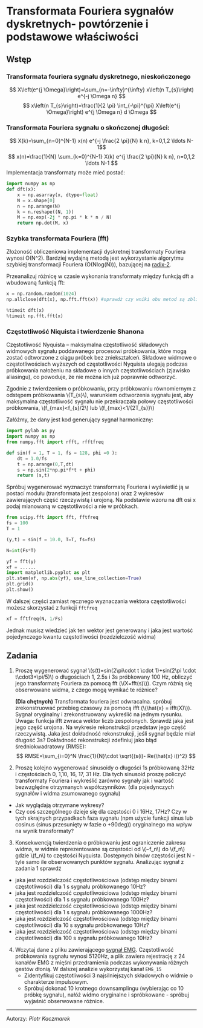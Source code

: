 <!-- for math equations - MathJax -->
<script src='https://cdnjs.cloudflare.com/ajax/libs/mathjax/2.7.4/MathJax.js?config=default'></script>
# Transformata Fouriera sygnałów dyskretnych- powtórzenie i podstawowe właściwości

## Wstęp
### Transformata fouriera sygnału dyskretnego, nieskończonego
<!-- ![wzór](./_images/lab01/discrete_inf_fft.png) -->
$$
X\left(e^{j \Omega}\right)=\sum_{n=-\infty}^{\infty} x\left(n T_{s}\right) e^{-j \Omega n} $$
$$
x\left(n T_{s}\right)=\frac{1}{2 \pi} \int_{-\pi}^{\pi} X\left(e^{j \Omega}\right) e^{j \Omega n} d \Omega
$$

### Transformata Fouriera sygnału o skończonej długości:
<!-- ![wzór](./_images/lab01/dft_fin.png) -->
$$
X(k)=\sum_{n=0}^{N-1} x(n) e^{-j \frac{2 \pi}{N} k n}, k=0,1,2 \ldots N-1$$
$$
x(n)=\frac{1}{N} \sum_{k=0}^{N-1} X(k) e^{j \frac{2 \pi}{N} k n}, n=0,1,2 \ldots N-1
$$
Implementacja transformaty może mieć postać:
``` python
import numpy as np
def dft(x):
    x = np.asarray(x, dtype=float)
    N = x.shape[0]
    n = np.arange(N)
    k = n.reshape((N, 1))
    M = np.exp(-2j * np.pi * k * n / N)
    return np.dot(M, x)
```

### Szybka transformata Fouriera (fft)
Złożoność obliczeniowa implementacji dyskretnej transformaty Fouriera wynosi O(N^2). Bardziej wydajną metodą jest wykorzystanie algorytmu szybkiej transformacji Fouriera (O(Nlog(N))), bazującej na [radix-2](https://en.wikipedia.org/wiki/Cooley%E2%80%93Tukey_FFT_algorithm).

Przeanalizuj różnicę w czasie wykonania transformaty między funkcją dft a wbudowaną funkcją fft:
``` python
x = np.random.random(1024)
np.allclose(dft(x), np.fft.fft(x)) #sprawdż czy wniki obu metod są zbliżone

%timeit dft(x)
%timeit np.fft.fft(x)
```
### Częstotliwość Niquista i twierdzenie Shanona
Częstotliwość Nyquista – maksymalna częstotliwość składowych widmowych sygnału poddawanego procesowi próbkowania, które mogą zostać odtworzone z ciągu próbek bez zniekształceń. Składowe widmowe o częstotliwościach wyższych od częstotliwości Nyquista ulegają podczas próbkowania nałożeniu na składowe o innych częstotliwościach (zjawisko aliasingu), co powoduje, że nie można ich już poprawnie odtworzyć.

Zgodnie z twierdzeniem o próbkowaniu, przy próbkowaniu równomiernym z odstępem próbkowania \\(T_{s}\\), warunkiem odtworzenia sygnału jest, aby maksymalna częstotliwość sygnału nie przekraczała połowy częstotliwości próbkowania, \\(f_{max}<f_{s}/2\\) lub \\(f_{max}<1/{2T_{s}}\\)

Załóżmy, że dany jest kod generujący sygnał harmoniczny:
``` python
import pylab as py
import numpy as np
from numpy.fft import rfft, rfftfreq

def sin(f = 1, T = 1, fs = 128, phi =0 ):
	dt = 1.0/fs
	t = np.arange(0,T,dt)
	s = np.sin(2*np.pi*f*t + phi)
	return (s,t)	
```

Spróbuj wygenerować wyznaczyć transformatę Fouriera i wyświetlić ją w postaci modułu (transformata jest zespolona) oraz 2 wykresów zawierających część rzeczywistą i urojoną. Na podstawie wzoru na dft osi x podaj mianowaną w częstotliwości a nie w próbkach. 

``` python
from scipy.fft import fft, fftfreq
fs = 100
T = 1

(y,t) = sin(f = 10.0, T=T, fs=fs)

N=int(Fs*T)

yf = fft(y)
xf = ......
import matplotlib.pyplot as plt
plt.stem(xf, np.abs(yf), use_line_collection=True)
plt.grid()
plt.show()
```
W dalszej części zamiast ręcznego wyznaczania wektora częstotliwości możesz skorzystać z funkcji `fftfreq`
``` python
xf = fftfreq(N, 1/Fs)
```
Jednak musisz wiedzieć jak ten wektor jest generowany i jaka jest wartość pojedynczego kwantu częstotliwości (rozdzielczość widma)

## Zadania
1. Proszę wygenerować sygnał \\(s(t)=sin(2\pi\cdot t \cdot 1)+sin(2\pi \cdot t\cdot3+\pi/5)\\) o długościach 1, 2.5s i 3s   próbkowany 100 Hz, obliczyć jego transformatę Fouriera za pomocą fft (\\(X=fft(s)\\)). Czym różnią się obserwowane widma, z czego mogą wynikać te różnice?
   
   **(Dla chętnych)** Transformata fouriera jest odwracalna. spróbuj zrekonstruować przebieg czasowy za pomocą ifft (\\(\hat{x} = ifft(X)\\)). Sygnał oryginalny i zrekonstruowany wykreślić na jednym rysunku. Uwaga: funkcja ifft zwraca wektor liczb zespolonych. Sprawdź jaka jest jego część urojona. Na wykresie rekonstrukcji przedstaw jego część rzeczywistą. Jaka jest dokładność rekonstrukcji, jeśli sygnał będzie miał długość 3s?
   Dokładność rekonstrukcji zdefiniuj jako błąd średniokwadratowy (RMSE):
   $$
   RMSE=\sum_{i=0}^N \frac{1}{N}\cdot \sqrt{(s(i)- Re(\hat{x} i))^2}
   $$
2. Proszę kolejno wygenerować sinusoidy o długości 1s próbkowaną 32Hz i częstościach 0, 1,10, 16, 17, 31 Hz. Dla tych sinusoid proszę policzyć transformaty Fouriera i wykreślić zarówno sygnały jak i wartość bezwzględne otrzymanych współczynników. (dla pojedynczych sygnałów i  widma zsumowanego sygnału)
- Jak wyglądają otrzymane wykresy?
- Czy coś szczególnego dzieje się dla częstości 0 i 16Hz, 17Hz? Czy w tych skrajnych przypadkach faza sygnału (npm użycie funkcji sinus lub cosinus (sinus przesunięty w fazie o +90deg)) oryginalnego ma wpływ na wynik transformaty?

<!-- 3. Dla danych wejściowych z zadania 2 zmodyfikuj funkcję `dft`, tak, żeby zwracała widmo w przedziale <0;4f_s> przy zachowaniu dotychczasowej częstotliwości próbkowania. 
      Otrzymane rezultaty zinterpretuj w świetle twierdzenia o próbkowaniu. -->

3. Konsekwencją twierdzenia o próbkowaniu jest ograniczenie zakresu widma, w widmie reprezentowane są częstości od \\(−f_n\\) do \\(f_n\\) gdzie \\(f_n\\) to częstości Nyquista. Dostępnych binów częstości jest N - tyle samo ile obserwowanych punktów sygnału. Analizując sygnał z zadania 1 sprawdź

- jaka jest rozdzielczość częstotliwościowa (odstęp między binami częstotliwości)  dla 1 s sygnału próbkowanego 10Hz?
- jaka jest rozdzielczość częstotliwościowa (odstęp między binami częstotliwości)  dla 1 s sygnału próbkowanego 100Hz?
- jaka jest rozdzielczość częstotliwościowa (odstęp między binami częstotliwości)  dla 1 s sygnału próbkowanego 1000Hz?
- jaka jest rozdzielczość częstotliwościowa (odstęp między binami częstotliwości)  dla 10 s sygnału próbkowanego 10Hz?
- jaka jest rozdzielczość częstotliwościowa (odstęp między binami częstotliwości)  dla 100 s sygnału próbkowanego 10Hz?

4. Wczytaj dane z pliku zawierającego [sygnał EMG](https://chmura.put.poznan.pl/s/G285gnQVuCnfQAx/download?path=%2FData-HDF5&files=emg_gestures-12-repeats_short-2018-04-12-14-05-19-091.hdf5). Częstotliwość próbkowania sygnału wynosi 5120Hz, a plik zawiera rejestrację z 24 kanałów EMG z mięśni przedramienia podczas wykonywania różnych gestów dłonią. W dalszej analizie wykorzystaj kanał `EMG_15`
   - Zidentyfikuj częstotliwości 3 najsilniejszych składowych o widmie o charakterze impulsowym.
   - Spróbuj dokonać 10 krotnego downsamplingu (wybierając co 10 próbkę sygnału), nałóż widmo oryginalne i spróbkowane - spróbuj wyjaśnić obserwowane różnice.
   
   


<!-- 4. Metodą na zwiększanie ilości binów w transformacie Fouriera jest przedłużanie sygnału zerami (zero-padding). Jest to szczególny przypadek następującego podejścia: Nasz "prawdziwy" sygnał jest długi. Oglądamy go przez prostokątne okno, które ma wartość 1 na odcinku czasu, dla którego próbki mamy dostępne i 0 dla pozostałego czasu (więcej o różnych oknach będzie na kolejnych zajęciach). W efekcie możemy myśleć, że oglądany przez nas sygnał to efekt przemnożenia "prawdziwego" sygnału przez okno. Efekty takiego przedłużania proszę zbadać:

- dla sygnału sinusoidalnego o dł. 0.1s i częstości 10Hz próbkowanego 100 Hz
- dla sygnału sinusoidalnego o dł. 0.1s i częstości 22Hz próbkowanego 100 Hz
- dla sygnału będącego suma dwóch powyższych

Jak można zinterpretować wyniki tego eksperymentu w świetle twierdzenia o splocie? -->



---
Autorzy: *Piotr Kaczmarek*
